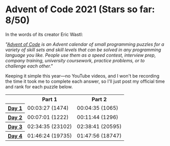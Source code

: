 # Advent of Code 2021 (Stars so far: 8/50)

In the words of its creator Eric Wastl:

*"<a href="https://adventofcode.com/">Advent of Code</a> is an Advent calendar of small programming puzzles for a variety of skill sets and skill levels that can be solved in any programming language you like. People use them as a speed contest, interview prep, company training, university coursework, practice problems, or to challenge each other."*

Keeping it simple this year—no YouTube videos, and I won't be recording the time it took me to complete each answer, so I'll just post my official time and rank for each puzzle below.

<table style="margin-left:auto; margin-right:auto">

  <tr>
    <td></td>
    <th style="text-align:center">Part 1</th>
    <th style="text-align:center">Part 2</th>
  </tr>

  <tr>
    <th scope="row"><a href="/solutions/day1/">Day 1</a></th>
    <td>00:03:27 (1474)</td>
    <td>00:04:35 (1065)</td>
  </tr>

  <tr>
    <th scope="row"><a href="/solutions/day2/">Day 2</a></th>
    <td>00:07:01 (1222)</td>
    <td>00:11:44 (1296)</td>
  </tr>

  <tr>
    <th scope="row"><a href="/solutions/day3/">Day 3</a></th>
    <td>02:34:35 (23102)</td>
    <td>02:38:41 (20595)</td>
  </tr>

  <tr>
    <th scope="row"><a href="/solutions/day4/">Day 4</a></th>
    <td>01:46:24 (19735)</td>
    <td>01:47:56 (18747)</td>
  </tr>

</table>